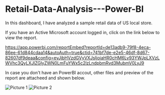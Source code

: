 # Retail-Data-Analysis---Power-BI
In this dashboard, I have analyzed a sample retail data of US local store. 

If you have an Active Microsoft account logged in, click on the link below to view the report.

https://app.powerbi.com/reportEmbed?reportId=de13adb9-79f8-4eca-86ee-61d844cdaa14&autoAuth=true&ctid=741bf7de-e2e5-46df-8d67-82607df9deaa&config=eyJjbHVzdGVyVXJsIjoiaHR0cHM6Ly93YWJpLXVzLWVhc3QyLXJlZGlyZWN0LmFuYWx5c2lzLndpbmRvd3MubmV0LyJ9

In case you don't have an PowerBI accout, other files and preview of the report are attacheed and shown below.

![Picture 1](https://user-images.githubusercontent.com/37052030/80739082-e147a680-8ae3-11ea-941a-d182e4a2e1d4.png)
![Picture 2](https://user-images.githubusercontent.com/37052030/80739088-e1e03d00-8ae3-11ea-8aaa-158a9473550b.png)

